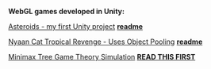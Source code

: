 <!--[GitHub Oren Nelson](https://github.com/nohren) -->

<!--[LinkedIn](https://www.linkedin.com/in/oren-nelson) -->


**WebGL games developed in Unity:**

[Asteroids - my first Unity project](https://nohren.github.io/Interstellar-Asteroids-2D/) **[readme](https://github.com/nohren/Interstellar-Asteroids-2D)**

[Nyaan Cat Tropical Revenge - Uses Object Pooling](https://nohren.github.io/Nyaan-Cat-Tropical-Revenge-2D/) **[readme](https://github.com/nohren/Nyaan-Cat-Tropical-Revenge-2D)**

[Minimax Tree Game Theory Simulation](https://nohren.github.io/MiniMax-Tree-AI-simulation/) **[READ THIS FIRST](https://github.com/nohren/MiniMax-Tree-AI-simulation/blob/master/README.md)**


